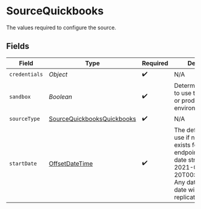 # SourceQuickbooks

The values required to configure the source.


## Fields

| Field                                                                                                                                                                   | Type                                                                                                                                                                    | Required                                                                                                                                                                | Description                                                                                                                                                             | Example                                                                                                                                                                 |
| ----------------------------------------------------------------------------------------------------------------------------------------------------------------------- | ----------------------------------------------------------------------------------------------------------------------------------------------------------------------- | ----------------------------------------------------------------------------------------------------------------------------------------------------------------------- | ----------------------------------------------------------------------------------------------------------------------------------------------------------------------- | ----------------------------------------------------------------------------------------------------------------------------------------------------------------------- |
| `credentials`                                                                                                                                                           | *Object*                                                                                                                                                                | :heavy_check_mark:                                                                                                                                                      | N/A                                                                                                                                                                     |                                                                                                                                                                         |
| `sandbox`                                                                                                                                                               | *Boolean*                                                                                                                                                               | :heavy_check_mark:                                                                                                                                                      | Determines whether to use the sandbox or production environment.                                                                                                        |                                                                                                                                                                         |
| `sourceType`                                                                                                                                                            | [SourceQuickbooksQuickbooks](../../models/shared/SourceQuickbooksQuickbooks.md)                                                                                         | :heavy_check_mark:                                                                                                                                                      | N/A                                                                                                                                                                     |                                                                                                                                                                         |
| `startDate`                                                                                                                                                             | [OffsetDateTime](https://docs.oracle.com/javase/8/docs/api/java/time/OffsetDateTime.html)                                                                               | :heavy_check_mark:                                                                                                                                                      | The default value to use if no bookmark exists for an endpoint (rfc3339 date string). E.g, 2021-03-20T00:00:00+00:00. Any data before this date will not be replicated. | 2021-03-20T00:00:00+00:00                                                                                                                                               |